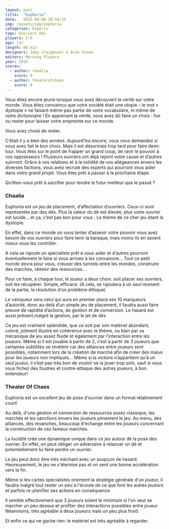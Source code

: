 ```yaml
---
layout: post
title:  "Euphoria"
date:   2015-09-09 20:50:15
img: /assets/img/euphoria
categories: Experts
tags: Ouvriers Dés
players: 2-6
age: 13+
length: 60 min
designers: Jamy Staigmaier & Alan Stone
editors: Morning Players
year: 2015
scores:
  - author: chaalia
    score: 9
  - author: theaterofchaos
    score: 8
---
```


<span>Vous étiez encore jeune lorsque vous avez découvert la vérité sur votre monde. Vous étiez convaincu que votre société était une utopie – le mot « dystopie » ne faisant même pas partie de votre vocabulaire, ni même de votre dictionnaire ! En apprenant la vérité, vous avez dû faire un choix : fuir ou rester pour laisser votre empreinte sur ce monde.</span>

<span>Vous avez choisi de rester.</span>

<span>C’était il y a bien des années. Aujourd’hui encore, vous vous demandez si vous avez fait le bon choix. Mais il est désormais trop tard pour faire demi-tour. Vous êtes sur le point de frapper un grand coup, de ravir le pouvoir à vos oppresseurs ! Plusieurs ouvriers ont déjà rejoint votre cause et d’autres suivront. Grâce à vos relations et à la solidité de vos allégeances envers les diverses factions, vous avez recruté des experts qui pourront vous aider dans votre grand projet. Vous êtes prêt à passer à la prochaine étape.</span>

<span>Qu’êtes-vous prêt à sacrifier pour rendre le futur meilleur que le passé ?</span>

### Chaalia

Euphoria est un jeu de placement, d’affectation d’ouvriers. Ceux-ci sont représentés par des dés. Plus la valeur du dé est élevée, plus votre ouvrier est lucide… et ça, c’est pas bon pour vous : Le thème de ce cher jeu étant la dystopie.

En effet, dans ce monde où vous tenter d’asseoir votre pouvoir vous avez besoin de vos ouvriers pour faire tenir la baraque, mais moins ils en savent mieux vous les contrôler.

A cela se rajoute un spécialiste prêt à vous aider et d’autres pourront éventuellement le faire si vous arrivez à les convaincre…
Tout ce petit monde devra pour vous, creuser des tunnels entre les mondes, construire des marchés, obtenir des ressources…

Pour ce faire, à chaque tour, le joueur a deux choix: soit placer ses ouvriers, soit les récupérer. Simple, efficace. (A cela, se rajoutera à un seul moment de la partie, la résolution d’un problème éthique)

Le vainqueur sera celui qui aura en premier placé ses 10 marqueurs d’autorité, donc au-delà d’un simple jeu de placement, il faudra aussi faire preuve de rapidité d’actions, de gestion et de conversion. Le hasard est aussi présent,malgré la gestion, par le jet de dés

Ce jeu est vraiment splendide, que ce soit par son matériel abondant, coloré, joliment illustré en cohérence avec le thème, ou bien par sa mécanique de jeu assez fluide et également par l’interaction entre les joueurs.
Même si il est jouable à partir de 2, c’est à partir de 3 joueurs que certaines subtilités se révèlent car des alliances entre joueurs sont possibles, notamment lors de la création de marché afin de créer des malus pour les joueurs non impliqués… Même si la victoire n’appartient qu’à un seul joueur, il n’est pas très bon de vouloir se la jouer trop solo, sauf si vous vous fichez des foudres et contre-attaque des autres joueurs, à bon entendeur!

### Theater Of Chaos

Euphoria est un excellent jeu de pose d'ouvrier dans un format relativement court!

Au delà, d'une gestion et conversion de ressources assez classique, les marchés et les sanctions envers les joueurs pimentent le jeu.
Au menu, des alliances, des revanches, beaucoup d'échange entre les joueurs concernant la construction de ces fameux marchés.

La lucidité crée une dynamique unique dans ce jeu autour de la pose des ouvrier. En effet, on peut obliger un adversaire à relancer un dé et potentiellement lui faire perdre un ouvrier.

Le jeu peut donc être très méchant avec un soupçon de hasard. Heureusement, le jeu ne s'éternise pas et on sent une bonne accélération vers la fin.

Même si les cartes spécialistes orientent la stratégie générale d'un joueur, il faudra malgré tout rester un peu à l'écoute de ce que font les autres joueurs et parfois re-planifier ses actions en conséquence.

Il semble effectivement que 3 joueurs soient le minimum si l'on veut se marcher un peu dessus et profiter des interactions possibles entre joueur.
Néanmoins, très agréable à deux joueurs mais un peu plus froid.

Et enfin ce qui ne gache rien: le matériel est très agréable à regarder.
